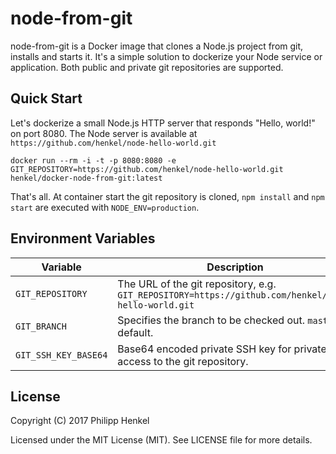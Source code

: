 node-from-git
=============

node-from-git is a Docker image that clones a Node.js project from git, installs and starts it.
It's a simple solution to dockerize your Node service or application. Both public and private git repositories are supported.

Quick Start
-----------

Let's dockerize a small Node.js HTTP server that responds "Hello, world!" on port 8080. The Node server is available at `https://github.com/henkel/node-hello-world.git`

```console
docker run --rm -i -t -p 8080:8080 -e GIT_REPOSITORY=https://github.com/henkel/node-hello-world.git henkel/docker-node-from-git:latest
```
That's all. At container start the git repository is cloned, `npm install` and `npm start` are executed with `NODE_ENV=production`.


Environment Variables
---------------------
Variable | Description
-------- | -----------
`GIT_REPOSITORY` | The URL of the git repository, e.g. `GIT_REPOSITORY=https://github.com/henkel/node-hello-world.git`
`GIT_BRANCH` | Specifies the branch to be checked out. `master` by default.
`GIT_SSH_KEY_BASE64` | Base64 encoded private SSH key for private read access to the git repository.


License
-------

Copyright (C) 2017 Philipp Henkel

Licensed under the MIT License (MIT). See LICENSE file for more details.
